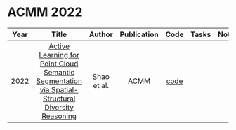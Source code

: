 # ACMM 2022

| Year |                                                       Title                                                       |   Author    | Publication | Code | Tasks | Notes | Datasets| Notions |
|:----:|:-----------------------------------------------------------------------------------------------------------------:|:-----------:|:-----------:|:----:|:----:|:-----:|:-----:|:-----:|
| 2022 | [Active Learning for Point Cloud Semantic Segmentation via Spatial-Structural Diversity Reasoning](https://dl.acm.org/doi/10.1145/3503161.3547820) | Shao et al. |    ACMM     | [code](https://github.com/shaofeifei11/SSDR-AL) |      |       |
